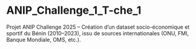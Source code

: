 # ANIP_Challenge_1_T-che_1
Projet ANIP Challenge 2025 – Création d’un dataset socio-économique et sportif du Bénin (2010–2023), issu de sources internationales (ONU, FMI, Banque Mondiale, OMS, etc.).
